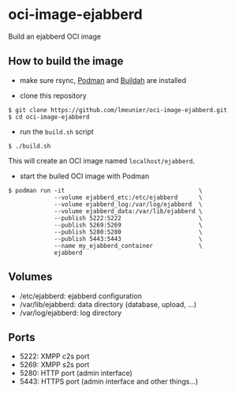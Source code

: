 # oci-image-ejabberd
Build an ejabberd OCI image

## How to build the image

* make sure rsync, [Podman](https://podman.io/) and [Buildah](https://buildah.io/)
  are installed

* clone this repository

```
$ git clone https://github.com/lmeunier/oci-image-ejabberd.git
$ cd oci-image-ejabberd
```

* run the `build.sh` script

```
$ ./build.sh
```

This will create an OCI image named `localhost/ejabberd`.

* start the builed OCI image with Podman

```
$ podman run -it                                      \
             --volume ejabberd_etc:/etc/ejabberd      \
             --volume ejabberd_log:/var/log/ejabberd  \
             --volume ejabberd_data:/var/lib/ejabberd \
             --publish 5222:5222                      \
             --publish 5269:5269                      \
             --publish 5280:5280                      \
             --publish 5443:5443                      \
             --name my_ejabberd_container             \
             ejabberd
```

## Volumes

* /etc/ejabberd: ejabberd configuration
* /var/lib/ejabberd: data directory (database, upload, ...)
* /var/log/ejabberd: log directory

## Ports

* 5222: XMPP c2s port
* 5269: XMPP s2s port
* 5280: HTTP port (admin interface)
* 5443: HTTPS port (admin interface and other things...)
